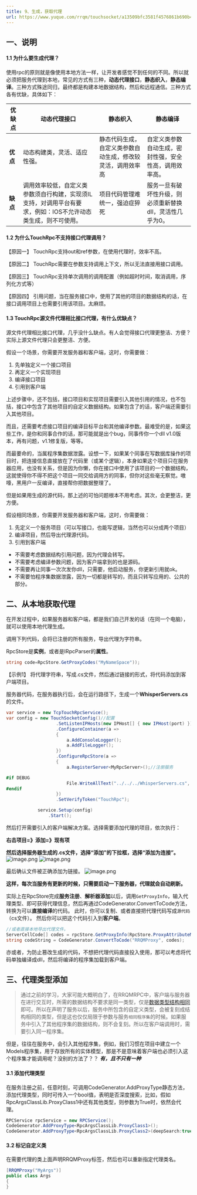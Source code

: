 ```yaml
---
title: 9、生成，获取代理
url: https://www.yuque.com/rrqm/touchsocket/a13509bfc3581f4576861b690b4a809a
---
```


<a name="XIqd0"></a>

## 一、说明

<a name="yZOS9"></a>

#### 1.1 为什么要生成代理？

使用rpc的原则就是像使用本地方法一样，让开发者感觉不到任何的不同。所以就必须把服务代理到本地，常见的方式有三种，**动态代理接口**，**静态织入**，**静态编译**。三种方式殊途同归，最终都是构建本地数据结构，然后和远程通信。三种方式各有优缺，具体如下：

| **优缺点** | **动态代理接口** | **静态织入** | **静态编译** |
| --- | --- | --- | --- |
| **优点** | 动态构建类，灵活、适应性强。 | 静态代码生成，自定义类参数自动生成，修改较灵活，调用效率高 | 自定义类参数自动生成，密封性强，安全性高，调用效率高。 |
| **缺点** | 调用效率较低，自定义类参数须自行构建，实现须IL支持，对调用平台有要求，例如：IOS不允许动态类生成，则不可使用。 | 项目代码管理难统一，强迫症猝死 | 服务一旦有破坏性升级，则必须重新替换dll，灵活性几乎为0。 |

<a name="SxFfC"></a>

#### 1.2 为什么TouchRpc不支持接口代理调用？

【原因一】
TouchRpc支持out和ref参数，在使用代理时，效率不高。

【原因二】
TouchRpc需要在参数支持调用上下文，所以无法直接用接口调用。

【原因三】
TouchRpc支持单次调用的调用配置（例如超时时间，取消调用，序列化方式等）

【原因四】
引用问题，当在服务接口中，使用了其他的项目的数据结构的话，在接口调用项目上也需要引用该项目。太麻烦。

<a name="aJ0WL"></a>

#### 1.3 TouchRpc源文件代理相比接口代理，有什么优缺点？

源文件代理相比接口代理，几乎没什么缺点。有人会觉得接口代理更整洁、方便？实际上源文件代理只会更整洁、方便。

假设一个场景，你需要开发服务器和客户端，这时，你需要做：

1. 先单独定义一个接口项目
2. 再定义一个实现项目
3. 编译接口项目
4. 引用到客户端

上述步骤中，还不包括，接口项目和实现项目需要引入其他引用的情况，也不包括，接口中包含了其他项目的自定义数据结构。如果包含了的话，客户端还需要引入其他项目。

而且，还需要考虑接口项目的编译目标平台和其他编译参数。最难受的是，如果这些工作，是你和同事合作的话，那可能就是出个bug，同事传你一个dll v1.0版本，再有问题，v1.1修复版，等等。

而最要命的，当属程序集数据泄露。设想一下，如果某个同事在写数据库操作的项目时，把连接信息直接放在了代码里（或某个逻辑），本身如果这个项目只在服务器应用，也没有关系，但是因为你懒，你在接口中使用了该项目的一个数据结构，这就使得你不得不把这个项目一同交给调用方的同事，但你对这些毫无察觉。嗷嚎，黑用户一反编译，直接帮你把数据整理了。

但是如果用生成的源代码，那上述的可怕问题根本不用考虑。其次，会更整洁，更方便。

假设相同场景，你需要开发服务器和客户端，这时，你需要做：

1. 先定义一个服务项目（可以写接口，也能写逻辑，当然也可以分成两个项目）
2. 编译项目，然后导出代理源代码。
3. 引用到客户端

- 不需要考虑数据结构引用问题，因为代理会转写。
- 不需要考虑编译参数问题，因为客户端拿到的也是源码。
- 不需要再让同事一次次发你dll，只需要，他启动服务，你更新引用就ok。
- 不需要怕程序集数据泄露，因为一切都是转写的，而且只转写应用的、公共的部分。

<a name="qJpS4"></a>

## 二、从本地获取代理

在开发过程中，如果服务器和客户端，都是我们自己开发的话（在同一个电脑），就可以使用本地代理生成。

调用下列代码，会将已注册的所有服务，导出代理为字符串。

RpcStore是**实例**，或者是IRpcParser的**属性**。

```csharp
string code=RpcStore.GetProxyCodes("MyNameSpace"));
```

【示例1】
将代理字符串，写成.cs文件，然后通过链接的形式，将代码添加到客户端项目。

服务器代码，在服务器执行后，会在运行路径下，生成一个**WhisperServers.cs**的文件。

```csharp
var service = new TcpTouchRpcService();
var config = new TouchSocketConfig()//配置
                   .SetListenIPHosts(new IPHost[] { new IPHost(port) })
                   .ConfigureContainer(a =>
                   {
                       a.AddConsoleLogger();
                       a.AddFileLogger();
                   })
                   .ConfigureRpcStore(a =>
                   {
                       a.RegisterServer<MyRpcServer>();//注册服务

#if DEBUG
                       File.WriteAllText("../../../WhisperServers.cs", a.GetProxyCodes("WhisperServers",new Type[] { typeof(TouchRpcAttribute) }));
#endif
                   })
                   .SetVerifyToken("TouchRpc");

            service.Setup(config)
                .Start();
```

然后打开需要引入的客户端解决方案。选择需要添加代理的项目，依次执行：

**右击项目=》添加=》现有项**

**然后选择服务器生成的.cs文件，选择“添加”的下拉框，选择“添加为连接”。**
![image.png](..\\..\assets\a13509bfc3581f4576861b690b4a809a\1657245711111-ff8a4f89-2e35-419a-8337-5cc345c011d2.png)
![image.png](..\\..\assets\a13509bfc3581f4576861b690b4a809a\1657245736612-bf5d59e9-a557-4dbc-ae86-427281cd5e78.png)

最后确认文件被正确添加为链接。
![image.png](..\\..\assets\a13509bfc3581f4576861b690b4a809a\1657245790096-dcf89997-215d-40f5-a404-e11e0d0e3f01.png)

**这样，每次当服务有更新的时候，只需要启动一下服务器，代理就会自动刷新。**

实际上在RpcStore完成**服务注册**、**解析器添加**以后，调用`GetProxyInfo`，输入代理类型、即可获得代理信息，然后再通过CodeGenerator.ConvertToCode方法，转换为可以**直接编译**的代码。
此时，你可以复制、或者直接把代理代码写成`源代码`（cs文件）。
然后你可以把这个代码引入到**客户端**。

```csharp
//或者直接本地导出代理文件。
ServerCellCode[] codes = rpcStore.GetProxyInfo(RpcStore.ProxyAttributeMap.Values.ToArray());
string codeString = CodeGenerator.ConvertToCode("RRQMProxy", codes);
```

亦或者，为防止篡改生成的代码，不想把代理代码直接投入使用，那可以考虑将代码单独编译成dll，然后将编译的程序集加载到客户端。

<a name="fSglb"></a>

## 三、代理类型添加

> 通过之前的学习，大家可能大概明白了，在RRQMRPC中，客户端与服务器在进行交互时，所需的数据结构不要求是同一类型，仅是[数据类型结构相同](https://gitee.com/RRQM_OS/RRQM/wikis/RRQM%E4%B8%93%E4%B8%9A%E5%90%8D%E7%A7%B0%E8%A7%A3%E9%87%8A?sort_id=4872799)即可。所以在声明了服务以后，服务中所包含的自定义类型，会被复刻成结构相同的类型，但是这也仅仅局限于参数与服务`相同程序集`的时候。如果服务中引入了其他程序集的数据结构，则不会复刻。所以在客户端调用时，需要引入同一程序集。

但是，往往在服务中，会引入其他程序集，例如，我们习惯在项目中建立一个Models程序集，用于存放所有的实体模型，那是不是意味着客户端也必须引入这个程序集才能调用呢？没别的方法了？？
***有，且不只有一种*** <a name="r9HVa"></a>

#### 3.1 添加代理类型

在服务注册之前，任意时刻，可调用CodeGenerator.AddProxyType静态方法，添加代理类型，同时可传入一个bool值，表明是否深度搜索，比如，假如RpcArgsClassLib.ProxyClass1中还有其他类型，则参数为True时，依然会代理。

```csharp
RPCService rpcService = new RPCService();
CodeGenerator.AddProxyType<RpcArgsClassLib.ProxyClass1>();
CodeGenerator.AddProxyType<RpcArgsClassLib.ProxyClass2>(deepSearch:true);
```

<a name="L9jEG"></a>

#### 3.2 标记自定义类

在需要代理的类上面声明RRQMProxy标签，然后也可以重新指定代理类名。

```csharp
[RRQMProxy("MyArgs")]
public class Args
{
}
```
